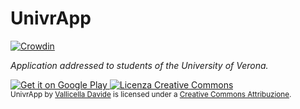 UnivrApp 
========
[![Crowdin](https://d322cqt584bo4o.cloudfront.net/univrapp/localized.png)](http://translate.univrapp.org)

*Application addressed to students of the University of Verona.*

<a href="https://play.google.com/store/apps/details?id=com.cellasoft.univrapp">
  <img alt="Get it on Google Play"
       src="https://developer.android.com/images/brand/en_generic_rgb_wo_60.png" />
</a>

<a rel="license" href="http://creativecommons.org/licenses/by-sa/4.0/">
  <img alt="Licenza Creative Commons" style="border-width:0" src="http://i.creativecommons.org/l/by-sa/4.0/88x31.png" />
</a>
<br />
<small>
<span xmlns:dct="http://purl.org/dc/terms/" property="dct:title">UnivrApp</span> by
<a xmlns:cc="http://creativecommons.org/ns#" href="https://www.facebook.com/UnivrApp" property="cc:attributionName" rel="cc:attributionURL"> Vallicella Davide</a> is licensed under a
<a rel="license" href="http://creativecommons.org/licenses/by-sa/4.0/">Creative Commons Attribuzione</a>.
</small>
